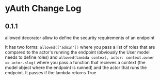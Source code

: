 # yAuth Change Log
## 0.1.1
allowed decorator allow to define the security requirements of an endpoint

It has two forms:
```allowed(["admin"])``` where you pass a list of roles that are compared to the actor's running the endpoint (obviously the User model needs to define roles) and ```allowed(lambda context, actor: context.owner == actor.slug)``` where you pass a function that recieves a context (the model object where the endpoint is runned) and the actor that runs the endpoint. It passes if the lambda returns True